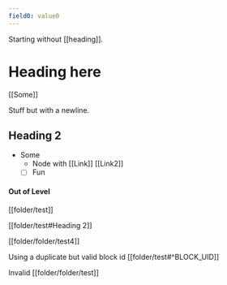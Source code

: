 ```yaml
---
field0: value0
---
```


Starting without [[heading]].
# Heading here

[[Some]]

Stuff but with
a newline.

## Heading 2

- Some
    - Node with [[Link]] [[Link2]]
  - [ ] Fun

#### Out of Level

[[folder/test]]

[[folder/test#Heading 2]]

[[folder/folder/test4]]

Using a duplicate but valid block id [[folder/test#^BLOCK_UID]] 

Invalid [[folder/folder/test]]